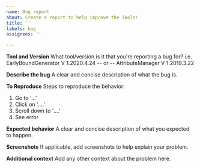 ```yaml
---
name: Bug report
about: Create a report to help improve the Tools!
title: ''
labels: bug
assignees: ''

---
```


**Tool and Version**
What tool/version is it that you're reporting a bug for? i.e.
EarlyBoundGenerator V 1.2020.4.24
-- or --
AttributeManager V 1.2019.3.22

**Describe the bug**
A clear and concise description of what the bug is.

**To Reproduce**
Steps to reproduce the behavior:
1. Go to '...'
2. Click on '....'
3. Scroll down to '....'
4. See error

**Expected behavior**
A clear and concise description of what you expected to happen.

**Screenshots**
If applicable, add screenshots to help explain your problem.

**Additional context**
Add any other context about the problem here.
